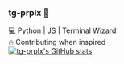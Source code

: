 ### tg-prplx 👾  
💻 Python | JS | Terminal Wizard  
🔥 Contributing when inspired  
[![tg-prplx's GitHub stats](https://github-readme-stats.vercel.app/api?username=tg-prplx&show_icons=true&theme=dark)](https://github.com/anuraghazra/github-readme-stats)
